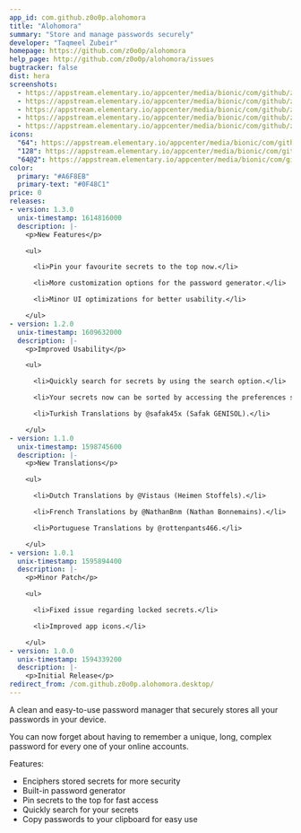 ```yaml
---
app_id: com.github.z0o0p.alohomora
title: "Alohomora"
summary: "Store and manage passwords securely"
developer: "Taqmeel Zubeir"
homepage: https://github.com/z0o0p/alohomora
help_page: http://github.com/z0o0p/alohomora/issues
bugtracker: false
dist: hera
screenshots:
  - https://appstream.elementary.io/appcenter/media/bionic/com/github/z0o0p.alohomora/D2A4D1EBF3B72D359CE93107297B65C4/screenshots/image-1_orig.png
  - https://appstream.elementary.io/appcenter/media/bionic/com/github/z0o0p.alohomora/D2A4D1EBF3B72D359CE93107297B65C4/screenshots/image-2_orig.png
  - https://appstream.elementary.io/appcenter/media/bionic/com/github/z0o0p.alohomora/D2A4D1EBF3B72D359CE93107297B65C4/screenshots/image-3_orig.png
  - https://appstream.elementary.io/appcenter/media/bionic/com/github/z0o0p.alohomora/D2A4D1EBF3B72D359CE93107297B65C4/screenshots/image-4_orig.png
  - https://appstream.elementary.io/appcenter/media/bionic/com/github/z0o0p.alohomora/D2A4D1EBF3B72D359CE93107297B65C4/screenshots/image-5_orig.png
icons:
  "64": https://appstream.elementary.io/appcenter/media/bionic/com/github/z0o0p.alohomora/D2A4D1EBF3B72D359CE93107297B65C4/icons/64x64/com.github.z0o0p.alohomora_com.github.z0o0p.alohomora.png
  "128": https://appstream.elementary.io/appcenter/media/bionic/com/github/z0o0p.alohomora/D2A4D1EBF3B72D359CE93107297B65C4/icons/128x128/com.github.z0o0p.alohomora_com.github.z0o0p.alohomora.png
  "64@2": https://appstream.elementary.io/appcenter/media/bionic/com/github/z0o0p.alohomora/D2A4D1EBF3B72D359CE93107297B65C4/icons/64x64@2/com.github.z0o0p.alohomora_com.github.z0o0p.alohomora.png
color:
  primary: "#A6F8EB"
  primary-text: "#0F48C1"
price: 0
releases:
- version: 1.3.0
  unix-timestamp: 1614816000
  description: |-
    <p>New Features</p>

    <ul>

      <li>Pin your favourite secrets to the top now.</li>

      <li>More customization options for the password generator.</li>

      <li>Minor UI optimizations for better usability.</li>

    </ul>
- version: 1.2.0
  unix-timestamp: 1609632000
  description: |-
    <p>Improved Usability</p>

    <ul>

      <li>Quickly search for secrets by using the search option.</li>

      <li>Your secrets now can be sorted by accessing the preferences section.</li>

      <li>Turkish Translations by @safak45x (Safak GENISOL).</li>

    </ul>
- version: 1.1.0
  unix-timestamp: 1598745600
  description: |-
    <p>New Translations</p>

    <ul>

      <li>Dutch Translations by @Vistaus (Heimen Stoffels).</li>

      <li>French Translations by @NathanBnm (Nathan Bonnemains).</li>

      <li>Portuguese Translations by @rottenpants466.</li>

    </ul>
- version: 1.0.1
  unix-timestamp: 1595894400
  description: |-
    <p>Minor Patch</p>

    <ul>

      <li>Fixed issue regarding locked secrets.</li>

      <li>Improved app icons.</li>

    </ul>
- version: 1.0.0
  unix-timestamp: 1594339200
  description: |-
    <p>Initial Release</p>
redirect_from: /com.github.z0o0p.alohomora.desktop/
---
```


<p>A clean and easy-to-use password manager that securely stores all your passwords in your device.</p>
<p>You can now forget about having to remember a unique, long, complex password for every one of your online accounts.</p>
<p>Features:</p>
<ul>
  <li>Enciphers stored secrets for more security</li>
  <li>Built-in password generator</li>
  <li>Pin secrets to the top for fast access</li>
  <li>Quickly search for your secrets</li>
  <li>Copy passwords to your clipboard for easy use</li>
</ul>